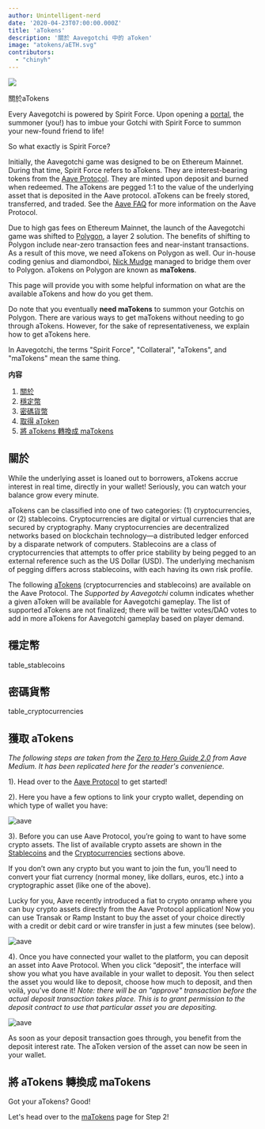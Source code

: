 ```yaml
---
author: Unintelligent-nerd
date: '2020-04-23T07:00:00.000Z'
title: 'aTokens'
description: '關於 Aavegotchi 中的 aToken'
image: "atokens/aETH.svg"
contributors:
  - "chinyh"
---
```


<div class="headerImageContainer">
<img class="headerImage" src="/atokens/aETH.png">
<p class="headerImageText">關於aTokens</p>
</div>

Every Aavegotchi is powered by Spirit Force. Upon opening a [portal](/portals), the summoner (you!) has to imbue your Gotchi with Spirit Force to summon your new-found friend to life!

So what exactly is Spirit Force?

Initially, the Aavegotchi game was designed to be on Ethereum Mainnet. During that time, Spirit Force refers to aTokens. They are interest-bearing tokens from the [Aave Protocol](https://aave.com). They are minted upon deposit and burned when redeemed. The aTokens are pegged 1:1 to the value of the underlying asset that is deposited in the Aave protocol. aTokens can be freely stored, transferred, and traded. See the [Aave FAQ](https://docs.aave.com/faq/) for more information on the Aave Protocol.

Due to high gas fees on Ethereum Mainnet, the launch of the Aavegotchi game was shifted to [Polygon](/glossary#polygon), a layer 2 solution. The benefits of shifting to Polygon include near-zero transaction fees and near-instant transactions. As a result of this move, we need aTokens on Polygon as well. Our in-house coding genius and diamondboi, [Nick Mudge](/team#nick-mudge) managed to bridge them over to Polygon. aTokens on Polygon are known as **maTokens**.

This page will provide you with some helpful information on what are the available aTokens and how do you get them.

Do note that you eventually **need maTokens** to summon your Gotchis on Polygon. There are various ways to get maTokens without needing to go through aTokens. However, for the sake of representativeness, we explain how to get aTokens here.

In Aavegotchi, the terms "Spirit Force", "Collateral", "aTokens", and "maTokens" mean the same thing.

<div class="contentsBox">

**内容**

<ol>
<li><a href=#about>關於</a></li>
<li><a href=#stablecoins>穩定幣</a></li>
<li><a href=#cryptocurrencies>密碼貨幣</a></li>
<li><a href=#getting-atokens>取得 aToken</a></li>
<li><a href=#converting-atokens-into-matokens>將 aTokens 轉換成 maTokens</a></li>
</ol>

</div>

## 關於

While the underlying asset is loaned out to borrowers, aTokens accrue interest in real time, directly in your wallet! Seriously, you can watch your balance grow every minute.

aTokens can be classified into one of two categories: (1) cryptocurrencies, or (2) stablecoins. Cryptocurrencies are digital or virtual currencies that are secured by cryptography. Many cryptocurrencies are decentralized networks based on blockchain technology—a distributed ledger enforced by a disparate network of computers. Stablecoins are a class of cryptocurrencies that attempts to offer price stability by being pegged to an external reference such as the US Dollar (USD). The underlying mechanism of pegging differs across stablecoins, with each having its own risk profile.

The following [aTokens](https://docs.aave.com/developers/deployed-contracts/deployed-contract-instances) (cryptocurrencies and stablecoins) are available on the Aave Protocol. The *Supported by Aavegotchi* column indicates whether a given aToken will be available for Aavegotchi gameplay. The list of supported aTokens are not finalized; there will be twitter votes/DAO votes to add in more aTokens for Aavegotchi gameplay based on player demand.

## 穩定幣

table_stablecoins

## 密碼貨幣

table_cryptocurrencies

## 獲取 aTokens

*The following steps are taken from the [Zero to Hero Guide 2.0](https://medium.com/aave/zero-to-hero-guide-2-0-dadce0f3e834) from Aave Medium. It has been replicated here for the reader's convenience.*

1). Head over to the <a href = "https://app.aave.com/">Aave Protocol</a> to get started!

2). Here you have a few options to link your crypto wallet, depending on which type of wallet you have:

<img src = "/atokens/connect-your-wallet.png" alt = "aave" class="bodyImage" />

3). Before you can use Aave Protocol, you’re going to want to have some crypto assets. The list of available crypto assets are shown in the <a href=#stablecoins>Stablecoins</a> and the <a href=#cryptocurrencies>Cryptocurrencies</a> sections above.

If you don’t own any crypto but you want to join the fun, you’ll need to convert your fiat currency (normal money, like dollars, euros, etc.) into a cryptographic asset (like one of the above).

Lucky for you, Aave recently introduced a fiat to crypto onramp where you can buy crypto assets directly from the Aave Protocol application! Now you can use Transak or Ramp Instant to buy the asset of your choice directly with a credit or debit card or wire transfer in just a few minutes (see below).

<img src = "/atokens/buy-with-fiat.png" alt = "aave" class="bodyImage" />

4). Once you have connected your wallet to the platform, you can deposit an asset into Aave Protocol. When you click “deposit”, the interface will show you what you have available in your wallet to deposit. You then select the asset you would like to deposit, choose how much to deposit, and then voilá, you’ve done it! *Note: there will be an "approve" transaction before the actual deposit transaction takes place. This is to grant permission to the deposit contract to use that particular asset you are depositing.*

<img src = "/atokens/deposit.gif" alt = "aave" class="bodyImage" />

As soon as your deposit transaction goes through, you benefit from the deposit interest rate. The aToken version of the asset can now be seen in your wallet.

## 將 aTokens 轉換成 maTokens

Got your aTokens? Good!

Let's head over to the [maTokens](/matokens) page for Step 2!